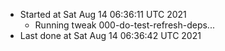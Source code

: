  - Started at Sat Aug 14 06:36:11 UTC 2021
    - Running tweak 000-do-test-refresh-deps...
  - Last done at Sat Aug 14 06:36:42 UTC 2021
